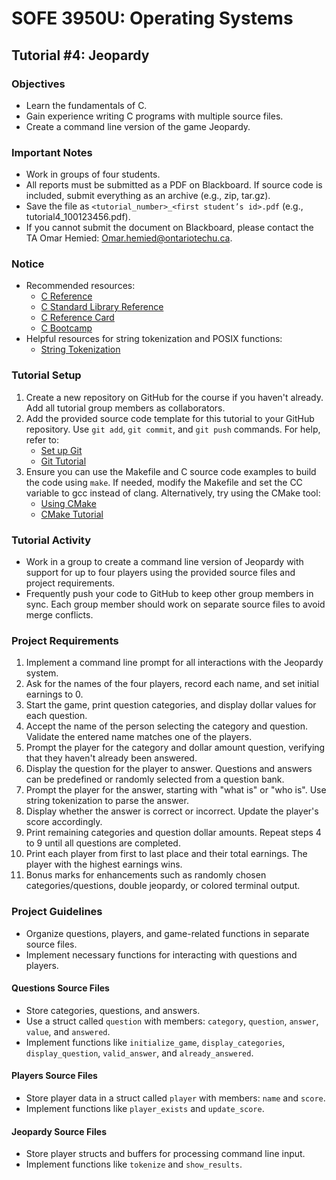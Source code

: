 # SOFE 3950U: Operating Systems
## Tutorial #4: Jeopardy

### Objectives
- Learn the fundamentals of C.
- Gain experience writing C programs with multiple source files.
- Create a command line version of the game Jeopardy.

### Important Notes
- Work in groups of four students.
- All reports must be submitted as a PDF on Blackboard. If source code is included, submit everything as an archive (e.g., zip, tar.gz).
- Save the file as `<tutorial_number>_<first student’s id>.pdf` (e.g., tutorial4_100123456.pdf).
- If you cannot submit the document on Blackboard, please contact the TA Omar Hemied: Omar.hemied@ontariotechu.ca.

### Notice
- Recommended resources:
  - [C Reference](http://en.cppreference.com/w/c)
  - [C Standard Library Reference](http://www.cplusplus.com/reference/clibrary/)
  - [C Reference Card](http://users.ece.utexas.edu/~adnan/c-refcard.pdf)
  - [C Bootcamp](http://gribblelab.org/CBootcamp)
- Helpful resources for string tokenization and POSIX functions:
  - [String Tokenization](http://www.tutorialspoint.com/c_standard_library/c_function_strtok.htm)

### Tutorial Setup
1. Create a new repository on GitHub for the course if you haven't already. Add all tutorial group members as collaborators.
2. Add the provided source code template for this tutorial to your GitHub repository. Use `git add`, `git commit`, and `git push` commands. For help, refer to:
   - [Set up Git](https://help.github.com/articles/set-up-git)
   - [Git Tutorial](http://git-scm.com/docs/gittutorial)
3. Ensure you can use the Makefile and C source code examples to build the code using `make`. If needed, modify the Makefile and set the CC variable to gcc instead of clang. Alternatively, try using the CMake tool:
   - [Using CMake](https://earthly.dev/blog/using-cmake/)
   - [CMake Tutorial](https://medium.com/@onur.dundar1/cmake-tutorial-585dd180109b)

### Tutorial Activity
- Work in a group to create a command line version of Jeopardy with support for up to four players using the provided source files and project requirements.
- Frequently push your code to GitHub to keep other group members in sync. Each group member should work on separate source files to avoid merge conflicts.

### Project Requirements
1. Implement a command line prompt for all interactions with the Jeopardy system.
2. Ask for the names of the four players, record each name, and set initial earnings to 0.
3. Start the game, print question categories, and display dollar values for each question.
4. Accept the name of the person selecting the category and question. Validate the entered name matches one of the players.
5. Prompt the player for the category and dollar amount question, verifying that they haven't already been answered.
6. Display the question for the player to answer. Questions and answers can be predefined or randomly selected from a question bank.
7. Prompt the player for the answer, starting with "what is" or "who is". Use string tokenization to parse the answer.
8. Display whether the answer is correct or incorrect. Update the player's score accordingly.
9. Print remaining categories and question dollar amounts. Repeat steps 4 to 9 until all questions are completed.
10. Print each player from first to last place and their total earnings. The player with the highest earnings wins.
11. Bonus marks for enhancements such as randomly chosen categories/questions, double jeopardy, or colored terminal output.

### Project Guidelines
- Organize questions, players, and game-related functions in separate source files.
- Implement necessary functions for interacting with questions and players.

#### Questions Source Files
- Store categories, questions, and answers.
- Use a struct called `question` with members: `category`, `question`, `answer`, `value`, and `answered`.
- Implement functions like `initialize_game`, `display_categories`, `display_question`, `valid_answer`, and `already_answered`.

#### Players Source Files
- Store player data in a struct called `player` with members: `name` and `score`.
- Implement functions like `player_exists` and `update_score`.

#### Jeopardy Source Files
- Store player structs and buffers for processing command line input.
- Implement functions like `tokenize` and `show_results`.

